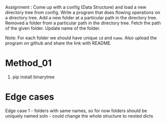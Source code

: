 Assignment :
Come up with a config (Data Structure) and load a new directory tree from config.
Write a program that does flowing operations on a directory tree.
Add a new folder at a particular path in the directory tree.
Removed a folder from a particular path in the directory tree.
Fetch the path of the given folder.
Update name of the folder.

Note: For each folder we should have unique `id` and `name`.
Also upload the program on github and share the link with README.


# Method_01
1. pip install binarytree 


# Edge cases
Edge case 1 - folders with same names, so for now folders should be uniquely named
soln - could change the whole structure to nested dicts



